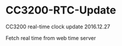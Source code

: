 # CC3200-RTC-Update
CC3200 real-time clock update
2016.12.27


Fetch real time from web time server
